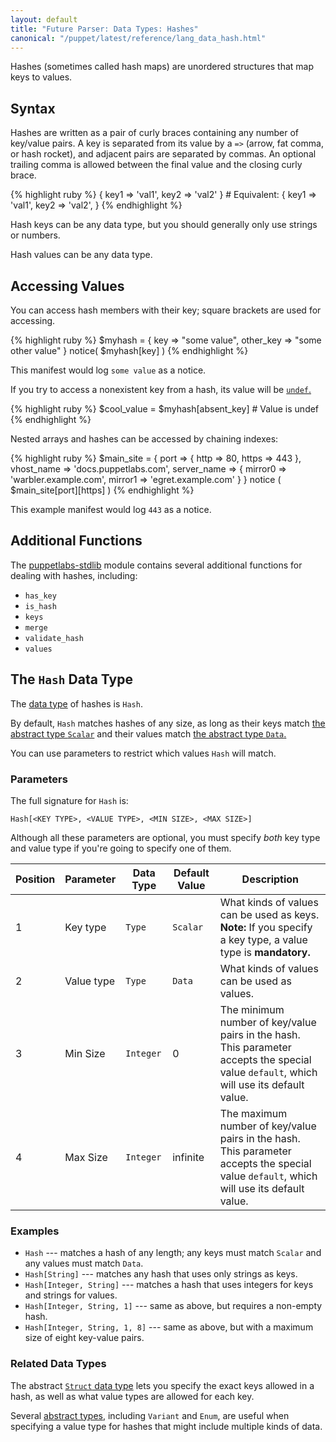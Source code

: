 ```yaml
---
layout: default
title: "Future Parser: Data Types: Hashes"
canonical: "/puppet/latest/reference/lang_data_hash.html"
---
```


[undef]: ./future_lang_data_undef.html
[stdlib]: http://forge.puppetlabs.com/puppetlabs/stdlib
[data type]: ./future_lang_data_type.html
[struct]: ./future_lang_data_abstract.html#struct
[abstract types]: ./future_lang_data_abstract.html
[data]: ./future_lang_data_abstract.html#data
[scalar]: ./future_lang_data_abstract.html#scalar


Hashes (sometimes called hash maps) are unordered structures that map keys to values.

## Syntax

Hashes are written as a pair of curly braces containing any number of key/value pairs. A key is separated from its value by a `=>` (arrow, fat comma, or hash rocket), and adjacent pairs are separated by commas. An optional trailing comma is allowed between the final value and the closing curly brace.

{% highlight ruby %}
    { key1 => 'val1', key2 => 'val2' }
    # Equivalent:
    { key1 => 'val1', key2 => 'val2', }
{% endhighlight %}

Hash keys can be any data type, but you should generally only use strings or numbers.

Hash values can be any data type.

## Accessing Values

You can access hash members with their key; square brackets are used for accessing.

{% highlight ruby %}
    $myhash = { key       => "some value",
                other_key => "some other value" }
    notice( $myhash[key] )
{% endhighlight %}

This manifest would log `some value` as a notice.

If you try to access a nonexistent key from a hash, its value will be [`undef`.][undef]

{% highlight ruby %}
    $cool_value = $myhash[absent_key] # Value is undef
{% endhighlight %}

Nested arrays and hashes can be accessed by chaining indexes:

{% highlight ruby %}
    $main_site = { port        => { http  => 80,
                                    https => 443 },
                   vhost_name  => 'docs.puppetlabs.com',
                   server_name => { mirror0 => 'warbler.example.com',
                                    mirror1 => 'egret.example.com' }
                 }
    notice ( $main_site[port][https] )
{% endhighlight %}

This example manifest would log `443` as a notice.

## Additional Functions

The [puppetlabs-stdlib][stdlib] module contains several additional functions for dealing with hashes, including:

* `has_key`
* `is_hash`
* `keys`
* `merge`
* `validate_hash`
* `values`

## The `Hash` Data Type

The [data type][] of hashes is `Hash`.

By default, `Hash` matches hashes of any size, as long as their keys match [the abstract type `Scalar`][scalar] and their values match [the abstract type `Data`.][data]

You can use parameters to restrict which values `Hash` will match.

### Parameters

The full signature for `Hash` is:

    Hash[<KEY TYPE>, <VALUE TYPE>, <MIN SIZE>, <MAX SIZE>]

Although all these parameters are optional, you must specify _both_ key type and value type if you're going to specify one of them.

Position | Parameter        | Data Type | Default Value | Description
---------| -----------------|-----------|---------------|------------
1 | Key type | `Type` | `Scalar` | What kinds of values can be used as keys. **Note:** If you specify a key type, a value type is **mandatory.**
2 | Value type | `Type` | `Data` | What kinds of values can be used as values.
3 | Min Size | `Integer` | 0 | The minimum number of key/value pairs in the hash. This parameter accepts the special value `default`, which will use its default value.
4 | Max Size | `Integer` | infinite | The maximum number of key/value pairs in the hash. This parameter accepts the special value `default`, which will use its default value.


### Examples

* `Hash` --- matches a hash of any length; any keys must match `Scalar` and any values must match `Data`.
* `Hash[String]` --- matches any hash that uses only strings as keys.
* `Hash[Integer, String]` --- matches a hash that uses integers for keys and strings for values.
* `Hash[Integer, String, 1]` --- same as above, but requires a non-empty hash.
* `Hash[Integer, String, 1, 8]` --- same as above, but with a maximum size of eight key-value pairs.


### Related Data Types

The abstract [`Struct` data type][struct] lets you specify the exact keys allowed in a hash, as well as what value types are allowed for each key.

Several [abstract types][], including `Variant` and `Enum`, are useful when specifying a value type for hashes that might include multiple kinds of data.
